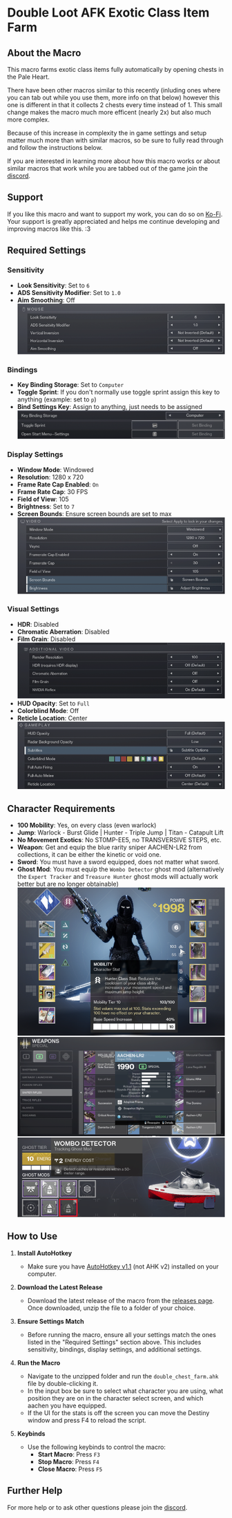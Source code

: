 # Double Loot AFK Exotic Class Item Farm

## About the Macro

This macro farms exotic class items fully automatically by opening chests in the Pale Heart.

There have been other macros similar to this recently (inluding ones where you can tab out while you use them, more info on that below) however this one is different in that it collects 2 chests every time instead of 1. This small change makes the macro much more efficent (nearly 2x) but also much more complex. 

Because of this increase in complexity the in game settings and setup matter much more than with similar macros, so be sure to fully read through and follow the instructions below.

If you are interested in learning more about how this macro works or about similar macros that work while you are tabbed out of the game join the [discord](https://discord.gg/KGyjysA5WY).

## Support
If you like this macro and want to support my work, you can do so on [Ko-Fi](https://ko-fi.com/a2tc_awesome_guy). Your support is greatly appreciated and helps me continue developing and improving macros like this. :3

## Required Settings

### Sensitivity
- **Look Sensitivity**: Set to `6`
- **ADS Sensitivity Modifier**: Set to `1.0`
- **Aim Smoothing**: Off
![Sensitivity](images/chest_farm_sens.png)

### Bindings
- **Key Binding Storage**: Set to `Computer`
- **Toggle Sprint**: If you don't normally use toggle sprint assign this key to anything (example: set to `p`)
- **Bind Settings Key**: Assign to anything, just needs to be assigned
![Bindings](images/chest_farm_key_binds.png)

### Display Settings
- **Window Mode**: Windowed
- **Resolution**: 1280 x 720
- **Frame Rate Cap Enabled**: `On`
- **Frame Rate Cap**: 30 FPS
- **Field of View**: 105
- **Brightness**: Set to `7`
- **Screen Bounds**: Ensure screen bounds are set to max
![Display Settings](images/chest_farm_video_settings.png)

### Visual Settings
- **HDR**: Disabled
- **Chromatic Aberration**: Disabled
- **Film Grain**: Disabled
![Visual Settings](images/chest_farm_additional_video.png)
- **HUD Opacity**: Set to `Full`
- **Colorblind Mode**: Off
- **Reticle Location**: Center
![Visual Settings](images/chest_farm_gameplay.png)

## Character Requirements
- **100 Mobility**: Yes, on every class (even warlock)
- **Jump**: Warlock - Burst Glide | Hunter - Triple Jump | Titan - Catapult Lift
- **No Movement Exotics**: No ST0MP-EE5, no TRANSVERSIVE STEPS, etc.
- **Weapon**: Get and equip the blue rarity sniper AACHEN-LR2 from collections, it can be either the kinetic or void one.
- **Sword**: You must have a sword equipped, does not matter what sword.
- **Ghost Mod**: You must equip the `Wombo Detector` ghost mod (alternatively the `Expert Tracker` and `Treasure Hunter` ghost mods will actually work better but are no longer obtainable)
![Additional Settings](images/chest_farm_mobi.png)
![Additional Settings](images/chest_farm_aachen.png)
![Additional Settings](images/chest_farm_ghost_mod.png)

## How to Use

1. **Install AutoHotkey**
   - Make sure you have [AutoHotkey v1.1](https://www.autohotkey.com/download/ahk-install.exe) (not AHK v2) installed on your computer.
   
2. **Download the Latest Release**
   - Download the latest release of the macro from the [releases page](https://github.com/A2TC-YT/afk-class-item-double-chest/releases/latest). Once downloaded, unzip the file to a folder of your choice.

3. **Ensure Settings Match**
   - Before running the macro, ensure all your settings match the ones listed in the "Required Settings" section above. This includes sensitivity, bindings, display settings, and additional settings.

4. **Run the Macro**
   - Navigate to the unzipped folder and run the `double_chest_farm.ahk` file by double-clicking it.
   - In the input box be sure to select what character you are using, what position they are on in the character select screen, and which aachen you have equipped.
   - If the UI for the stats is off the screen you can move the Destiny window and press F4 to reload the script.

5. **Keybinds**
   - Use the following keybinds to control the macro:
     - **Start Macro**: Press `F3`
     - **Stop Macro**: Press `F4`
     - **Close Macro**: Press `F5`

## Further Help
For more help or to ask other questions please join the [discord](https://discord.gg/KGyjysA5WY).
